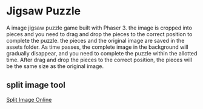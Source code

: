 # Jigsaw Puzzle
A image jigsaw puzzle game built with Phaser 3.
the image is cropped into pieces and you need to drag and drop the pieces to the correct position to complete the puzzle. the pieces and the original image are saved in the assets folder.
As time passes, the complete image in the background will gradually disappear, and you need to complete the puzzle within the allotted time.
After drag and drop the pieces to the correct position, the pieces will be the same size as the original image.

## split image tool
[Split Image Online](https://pinetools.com/split-image)
